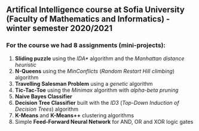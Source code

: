 ## Artifical Intelligence course at Sofia University (Faculty of Mathematics and Informatics) - winter semester 2020/2021

### For the course we had 8 assignments (mini-projects):
1. **Sliding puzzle** using the *IDA\** algorithm and the *Manhattan distance heuristic*
2. **N-Queens** using the *MinConflicts* (*Random Restart Hill climbing*) algorithm
3. **Travelling Salesman Problem** using a *genetic* algorithm
4. **Tic-Tac-Toe** using the *Minimax* algorithm with *alpha-beta pruning*
5. **Naive Bayes Classifier** 
6. **Decision Tree Classifier** built with the *ID3* (*Top-Down Induction of Decision Trees*) algorithm
7. **K-Means** and **K-Means++** clustering algorithms
8. Simple **Feed-Forward Neural Network** for AND, OR and XOR logic gates
